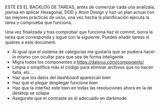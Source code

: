 ESTE ES EL BACKLOG DE TAREAS, antes de comenzar cada una analizala, piensa en aplicar Hexagonal, DDD y Atom Design y haz un plan actual con las mejores prácticas de ux/ui, una vez hecha la planificación ejecuta la tarea y comprueba que funciona.

Una vez finalizada y tras comprobar que funciona haz el commit, borra la tarea que corresponda y sigue con la siguiente. Puedes añadir tareas si quieres a este document.

- Al igual que el sistema de categorias me gustaría que se pudiera hacer lo mismo con ocultar para que sea de forma inteligente
- Migra todos los componentes a https://daisyui.com/components/
- Limpia o simplifica más el código para eliminar archivos que no hacen falta, etc...
- Haz que los datos del dashboard aparezcan bien
- Haz que el plegar desplegar funcione bien
- Haz que la interfaz este bien en todas las resoluciones ahora en la de desktop se solapa
- Asegurate que el contraste es el adecuado en darkmode
